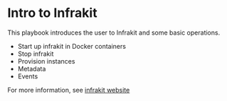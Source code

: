 Intro to Infrakit
=================

This playbook introduces the user to Infrakit and some basic operations.

  + Start up infrakit in Docker containers
  + Stop infrakit
  + Provision instances
  + Metadata
  + Events

For more information, see [infrakit website](https://github.com/docker/infrakit)
